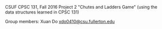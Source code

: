 CSUF CPSC 131, Fall 2016
Project 2
"Chutes and Ladders Game" (using the data structures learned in CPSC 131)

Group members:
Xuan Do xdo0410@csu.fullerton.edu
